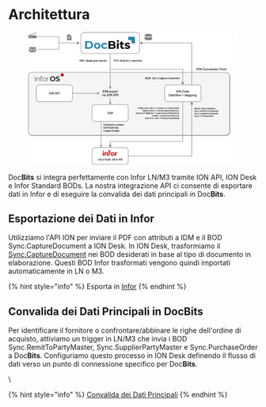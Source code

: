 # Architettura

<figure><img src=".gitbook/assets/DocBits_D_Doc2-Infor-1.png" alt=""><figcaption></figcaption></figure>

Doc**Bits** si integra perfettamente con Infor LN/M3 tramite ION API, ION Desk e Infor Standard BODs. La nostra integrazione API ci consente di esportare dati in Infor e di eseguire la convalida dei dati principali in Doc**Bits**.

## Esportazione dei Dati in Infor

Utilizziamo l'API ION per inviare il PDF con attributi a IDM e il BOD Sync.CaptureDocument a ION Desk. In ION Desk, trasformiamo il [Sync.CaptureDocument](admin-section/setup/exporting-in-docbits/) nei BOD desiderati in base al tipo di documento in elaborazione. Questi BOD Infor trasformati vengono quindi importati automaticamente in LN o M3.

{% hint style="info" %}
Esporta in [Infor](admin-section/setup/exporting-in-docbits/exporting-to-infor/)&#x20;
{% endhint %}

## Convalida dei Dati Principali in DocBits

Per identificare il fornitore o confrontare/abbinare le righe dell'ordine di acquisto, attiviamo un trigger in LN/M3 che invia i BOD Sync.RemitToPartyMaster, Sync.SupplierPartyMaster e Sync.PurchaseOrder a Doc**Bits**. Configuriamo questo processo in ION Desk definendo il flusso di dati verso un punto di connessione specifico per Doc**Bits**.

\

{% hint style="info" %}
[Convalida dei Dati Principali](admin-section/setup/importing-customer-master-data/)
{% endhint %}
